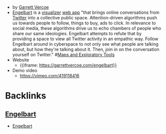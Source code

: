 - by [Garrett Vercoe](<Garrett Vercoe.md>) 
- [Engelbart](<Engelbart.md>) is a [visualizer](<visualizer.md>) [web app](<web app.md>) "that brings online conversations from [Twitter](<Twitter.md>) into a collective public space. Attention-driven algorithms push us towards people to follow, things to buy, ads to click. In relevance to social media, these algorithms drive us to echo chambers of people who share our same ideologies. Engelbart attempts to refute that by providing a space to view all Twitter activity in an empathic way. Follow Engelbart around in cyberspace to not only see what people are talking about, but how they're talking about it. Then, join in on the conversation yourself on Twitter." #[Maps and Exploratory Tools](<Maps and Exploratory Tools.md>)
- Website
    - {{iframe: https://garrettvercoe.com/engelbart}}
- Demo video
    - https://vimeo.com/419118416

# Backlinks
## [Engelbart](<Engelbart.md>)
- [Engelbart](<Engelbart.md>)

